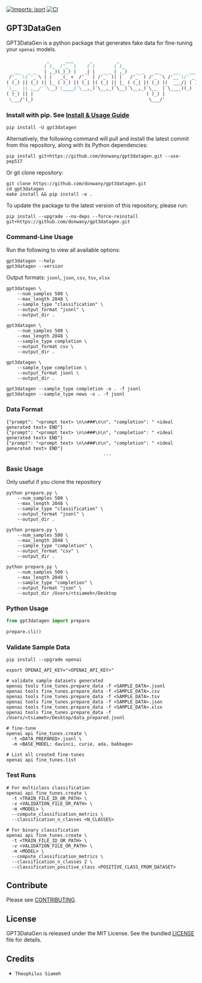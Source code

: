 [![Imports: isort](https://img.shields.io/badge/%20imports-isort-%231674b1?style=flat&labelColor=ef8336)](https://pycqa.github.io/isort/)
[![CI](https://github.com/donwany/gpt3datagen/actions/workflows/CI.yml/badge.svg)](https://github.com/donwany/gpt3datagen/actions/workflows/CI.yml)
## GPT3DataGen
GPT3DataGen is a python package that generates fake data for fine-tuning your `openai` models.
```markdown
               _      ___      _         _
              ( )_  /'_  )    ( )       ( )_
   __   _ _   | ,_)(_)_) |   _| |   _ _ | ,_)   _ _    __     __    ___
 /'_ `\( '_`\ | |   _(_ <  /'_` | /'_` )| |   /'_` ) /'_ `\ /'__`\/' _ `\
( (_) || (_) )| |_ ( )_) |( (_| |( (_| || |_ ( (_| |( (_) |(  ___/| ( ) |
`\__  || ,__/'`\__)`\____)`\__,_)`\__,_)`\__)`\__,_)`\__  |`\____)(_) (_)v1.0.0
( )_) || |                                          ( )_) |
 \___/'(_)                                           \___/'


```

### Install with pip. See [Install & Usage Guide](https://pypi.org/project/gpt3datagen/)
```shell
pip install -U gpt3datagen
```
Alternatively, the following command will pull and install the latest commit
from this repository, along with its Python dependencies:
```shell
pip install git+https://github.com/donwany/gpt3datagen.git --use-pep517 
```
Or git clone repository:
```shell
git clone https://github.com/donwany/gpt3datagen.git
cd gpt3datagen
make install && pip install -e .
```

To update the package to the latest version of this repository, please run:
```shell
pip install --upgrade --no-deps --force-reinstall git+https://github.com/donwany/gpt3datagen.git
```

### Command-Line Usage
Run the following to view all available options:
```shell
gpt3datagen --help
gpt3datagen --version
```
Output formats: `jsonl`, `json`, `csv`, `tsv`, `xlsx`
```shell
gpt3datagen \
    --num_samples 500 \
    --max_length 2048 \
    --sample_type "classification" \
    --output_format "jsonl" \
    --output_dir .
    
gpt3datagen \
    --num_samples 500 \
    --max_length 2048 \
    --sample_type completion \
    --output_format csv \
    --output_dir .

gpt3datagen \
    --sample_type completion \
    --output_format jsonl \
    --output_dir .
    
gpt3datagen --sample_type completion -o . -f jsonl
gpt3datagen --sample_type news -o . -f jsonl
```
### Data Format
```shell
{"prompt": "<prompt text> \n\n###\n\n", "completion": " <ideal generated text> END"}
{"prompt": "<prompt text> \n\n###\n\n", "completion": " <ideal generated text> END"}
{"prompt": "<prompt text> \n\n###\n\n", "completion": " <ideal generated text> END"}
                                    ...
```
### Basic Usage
Only useful if you clone the repository
```shell
python prepare.py \
    --num_samples 500 \
    --max_length 2048 \
    --sample_type "classification" \
    --output_format "jsonl" \
    --output_dir .

python prepare.py \
    --num_samples 500 \
    --max_length 2048 \
    --sample_type "completion" \
    --output_format "csv" \
    --output_dir .
    
python prepare.py \
    --num_samples 500 \
    --max_length 2048 \
    --sample_type "completion" \
    --output_format "json" \
    --output_dir /Users/<tsiameh>/Desktop
```
### Python Usage
```python
from gpt3datagen import prepare

prepare.cli()
```
### Validate Sample Data
```shell
pip install --upgrade openai

export OPENAI_API_KEY="<OPENAI_API_KEY>"

# validate sample datasets generated
openai tools fine_tunes.prepare_data -f <SAMPLE_DATA>.jsonl
openai tools fine_tunes.prepare_data -f <SAMPLE_DATA>.csv
openai tools fine_tunes.prepare_data -f <SAMPLE_DATA>.tsv
openai tools fine_tunes.prepare_data -f <SAMPLE_DATA>.json
openai tools fine_tunes.prepare_data -f <SAMPLE_DATA>.xlsx
openai tools fine_tunes.prepare_data -f /Users/<tsiameh>/Desktop/data_prepared.jsonl

# fine-tune
openai api fine_tunes.create \
  -t <DATA_PREPARED>.jsonl \
  -m <BASE_MODEL: davinci, curie, ada, babbage>
  
# List all created fine-tunes
openai api fine_tunes.list
```

### Test Runs
```shell
# For multiclass classification
openai api fine_tunes.create \
  -t <TRAIN_FILE_ID_OR_PATH> \
  -v <VALIDATION_FILE_OR_PATH> \
  -m <MODEL> \
  --compute_classification_metrics \
  --classification_n_classes <N_CLASSES>

# For binary classification
openai api fine_tunes.create \
  -t <TRAIN_FILE_ID_OR_PATH> \
  -v <VALIDATION_FILE_OR_PATH> \
  -m <MODEL> \
  --compute_classification_metrics \
  --classification_n_classes 2 \
  --classification_positive_class <POSITIVE_CLASS_FROM_DATASET>
```

Contribute
----------
Please see [CONTRIBUTING](https://github.com/donwany/gpt3datagen/blob/main/CONTRIBUTING.rst).

License
-------
GPT3DataGen is released under the MIT License. See the bundled [LICENSE](https://github.com/donwany/gpt3datagen/blob/main/LICENCE.txt) file
for details.

Credits
-------
-  `Theophilus Siameh`
